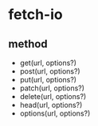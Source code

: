 # fetch-io

## method

- get(url, options?)
- post(url, options?)
- put(url, options?)
- patch(url, options?)
- delete(url, options?)
- head(url, options?)
- options(url, options?)
